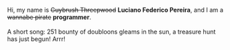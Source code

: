 Hi, my name is ~~Guybrush Threepwood~~ **Luciano Federico Pereira**, and I am a ~~wannabe pirate~~ **programmer**.<br><br>A short song: 251 bounty of doubloons gleams in the sun, a treasure hunt has just begun! Arrr!
